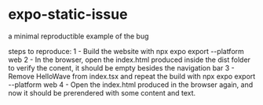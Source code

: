 # expo-static-issue
a minimal reproductible example of the bug

steps to reproduce:
  1 - Build the website with npx expo export --platform web
  2 - In the browser, open the index.html produced inside the dist folder to verify the conent, it should be empty besides the navigation bar
  3 - Remove HelloWave from index.tsx and repeat the build with npx expo export --platform web
  4 - Open the index.html produced in the browser again, and now it should be prerendered with some content and text.
